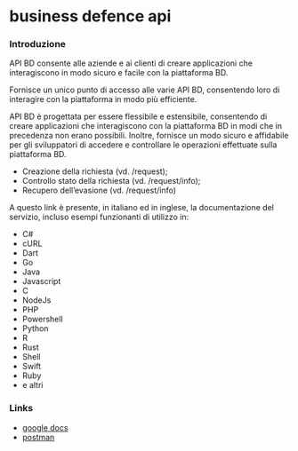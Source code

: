 # business defence api


### Introduzione

API BD consente alle aziende e ai clienti di creare applicazioni che interagiscono in modo sicuro e facile con la piattaforma BD. 

Fornisce un unico punto di accesso alle varie API BD, consentendo loro di interagire con la piattaforma in modo più efficiente.

API BD è progettata per essere flessibile e estensibile, consentendo di creare applicazioni che interagiscono con la piattaforma BD in modi che in precedenza non erano possibili. Inoltre, fornisce un modo sicuro e affidabile per gli sviluppatori di accedere e controllare le operazioni effettuate sulla piattaforma BD.

- Creazione della richiesta (vd. /request);
- Controllo stato della richiesta (vd. /request/info);
- Recupero dell’evasione (vd. /request/info)


A questo link è presente, in italiano ed in inglese, la documentazione del servizio, incluso esempi funzionanti di utilizzo in:
- C#
- cURL
- Dart
- Go
- Java
- Javascript
- C
- NodeJs
- PHP
- Powershell
- Python
- R
- Rust
- Shell
- Swift
- Ruby
- e altri

### Links

- [google docs](https://docs.google.com/document/d/1OmtbkqGlxmkatHTfoYxAQk5P1_esxyb-iFcYIizdc0I/edit)
- [postman](https://documenter.getpostman.com/view/3410852/2s935iuRvY#b2247356-3a2a-4b91-a425-babc3406ff99)
